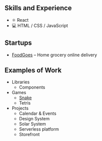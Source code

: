 ## Skills and Experience
* ⚛ React
* 💻 HTML / CSS / JavaScript

## Startups
* [FoodGoes](https://foodgoes.com/) – Home grocery online delivery

## Examples of Work
* Libraries
  * Components
* Games
  * [Snake](https://devholiday.github.io/snake/)
  * Tetris
* Projects
  * Calendar & Events
  * Design System
  * Solar System
  * Serverless platform
  * Storefront

<!---
devholiday/devholiday is a ✨ special ✨ repository because its `README.md` (this file) appears on your GitHub profile.
You can click the Preview link to take a look at your changes.
--->
